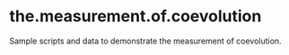 # the.measurement.of.coevolution
Sample scripts and data to demonstrate the measurement of coevolution.
